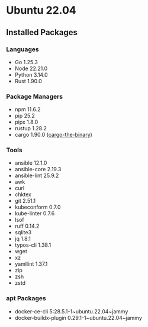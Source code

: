 # Ubuntu 22.04

## Installed Packages

### Languages

- Go 1.25.3
- Node 22.21.0
- Python 3.14.0
- Rust 1.90.0

### Package Managers

- npm 11.6.2
- pip 25.2
- pipx 1.8.0
- rustup 1.28.2
- cargo 1.90.0 ([cargo-the-binary](https://github.com/rust-lang/cargo/blob/master/src/cargo/version.rs))

### Tools

- ansible 12.1.0
- ansible-core 2.19.3
- ansible-lint 25.9.2
- awk
- curl
- chktex
- git 2.51.1
- kubeconform 0.7.0
- kube-linter 0.7.6
- lsof
- ruff 0.14.2
- sqlite3
- jq 1.8.1
- typos-cli 1.38.1
- wget
- xz
- yamllint 1.37.1
- zip
- zsh
- zstd

### apt Packages

- docker-ce-cli 5:28.5.1-1\~ubuntu.22.04\~jammy
- docker-buildx-plugin 0.29.1-1\~ubuntu.22.04\~jammy

